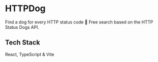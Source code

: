 # HTTPDog

Find a dog for every HTTP status code 🐶
Free search based on the HTTP Status Dogs API.

## Tech Stack
React, TypeScript & Vite

